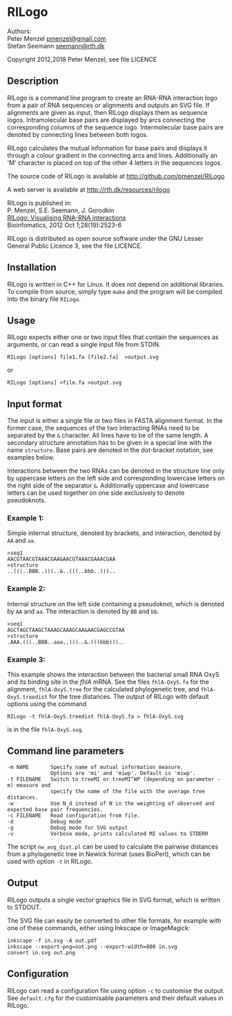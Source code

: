 # RILogo

Authors:  
Peter Menzel <pmenzel@gmail.com>  
Stefan Seemann <seemann@rth.dk>

Copyright 2012,2018 Peter Menzel, see file LICENCE


## Description

RILogo is a command line program to create an RNA-RNA interaction logo from a
pair of RNA sequences or alignments and outputs an SVG file.
If alignments are given as input, then RILogo displays them as sequence logos.
Intramolecular base pairs are displayed by arcs connecting the corresponding
columns of the sequence logo.  Intermolecular base pairs are denoted by
connecting lines between both logos.

RILogo calculates the mutual information for base pairs and displays it through
a colour gradient in the connecting arcs and lines.  Additionally an 'M'
character is placed on top of the other 4 letters in the sequences logos.

The source code of RILogo is available at http://github.com/pmenzel/RILogo

A web server is available at http://rth.dk/resources/rilogo

RILogo is published in:  
P. Menzel, S.E. Seemann, J. Gorodkin  
[RILogo: Visualising RNA-RNA interactions](http://www.ncbi.nlm.nih.gov/pubmed/22826541)  
Bioinfomatics, 2012 Oct 1;28(19):2523-6


RILogo is distributed as open source software under the GNU Lesser General
Public Licence 3, see the file LICENCE.


## Installation

RILogo is written in C++ for Linux. It does not depend on
additional libraries.  To compile from source, simply type `make` and the
program will be compiled into the binary file `RILogo`.


## Usage

RILogo expects either one or two input files that contain the sequences as
arguments, or can read a single input file from STDIN.

```
RILogo [options] file1.fa [file2.fa]  >output.svg
```

or

```
RILogo [options] <file.fa >output.svg
```


## Input format

The input is either a single file or two files in FASTA alignment format.
In the former case, the sequences of the two interacting RNAs need to be
separated by the `&` character.  All lines have to be of the same length. A
secondary structure annotation has to be given in a special line with the
name `structure`.  Base pairs are denoted in the dot-bracket notation, see
examples below.

Interactions between the two RNAs can be denoted in the structure line only by
uppercase letters on the left side and corresponding lowercase letters on the
right side of the separator `&`.  Additionally uppercase and lowercase letters
can be used together on one side exclusively to denote pseudoknots.

### Example 1:
Simple internal structure, denoted by brackets, and interaction, denoted by `AA` and `aa`.
```
>seq1
AACGTAACGTAAACGAA&AACGTAAACGAAACGAA
>structure
..(((..BBB..)))..&..(((..bbb..)))..
```

### Example 2:
Internal structure on the left side containing a pseudoknot, which is denoted by `AA` and `aa`.
The interaction is denoted by `BB` and `bb`.
```
>seq1
AGCTAGCTAAGCTAAAGCAAAGCAA&AACGAGCCGTAA
>structure
.AAA.(((..BBB..aaa..)))..&.(((bbb)))..
```

### Example 3:
This example shows the interaction between the bacterial small RNA OxyS and
its binding site in the *fhlA* mRNA. See the files `fhlA-OxyS.fa` for the
alignment, `fhlA-OxyS.tree` for the calculated phylogenetic tree, and
`fhlA-OxyS.treedist` for the tree distances. The output of RILogo with default options using the command
```
RILogo -t fhlA-OxyS.treedist fhlA-OxyS.fa > fhlA-OxyS.svg
```
is in the file `fhlA-OxyS.svg`.


## Command line parameters
```
-m NAME       Specify name of mutual information measure.
              Options are 'mi' and 'miwp'. Default is 'miwp'.
-t FILENAME   Switch to treeMI or treeMI^WP (depending on parameter -m) measure and
              specify the name of the file with the average tree distances.
-w            Use N_d instead of N in the weighting of observed and expected base pair frequencies.
-c FILENAME   Read configuration from file.
-d            Debug mode
-g            Debug mode for SVG output
-v            Verbose mode, prints calculated MI values to STDERR
```
The script `nw_avg_dist.pl` can be used to calculate the pairwise distances
from a phylogenetic tree in Newick format (uses BioPerl), which can be used
with option `-t` in RILogo.


## Output

RILogo outputs a single vector graphics file in SVG format, which is written to
STDOUT.

The SVG file can easily be converted to other file formats, for example
with one of these commands, either using Inkscape or ImageMagick:
```
inkscape -f in.svg -A out.pdf
inkscape --export-png=out.png --export-width=800 in.svg
convert in.svg out.png
```

## Configuration

RILogo can read a configuration file using option `-c` to customise the output.
See `default.cfg` for the customisable parameters and their
default values in RILogo.


